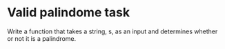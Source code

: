 # Valid palindome task

Write a function that takes a string, s, as an input and determines whether or not it is a palindrome.